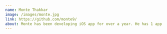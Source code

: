 ```yaml
---
name: Monte Thakkar
image: /images/monte.jpg
link: https://github.com/monte9/
about: Monte has been developing iOS app for over a year. He has 1 app on the App Store and is working towards launching his other two apps on the App Store before the end of the year. He also recently got in developing cross-platform apps with ReactNative and really enjoys it.
---
```

